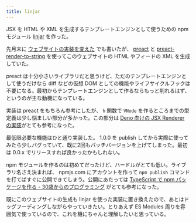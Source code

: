 ```yaml
---
title: linjar
---
```

JSX を HTML や XML を生成するテンプレートエンジンとして使うための npm モジュール [linjar](https://github.com/clomie/linjar) を作った。

先月末に [ウェブサイトの実装を変えた](/posts/20201028-website-ssg) でも書いたが、 [preact](https://github.com/preactjs/preact) と [preact-render-to-string](https://github.com/preactjs/preact-render-to-string) を使ってこのウェブサイトの HTML やフィードの XML を生成していた。

preact は十分小さいライブラリだと思うけど、ただのテンプレートエンジンとして使うだけなら diff などの仮想 DOM としての機能やライフサイクルフックは不要になる。最初からテンプレートエンジンとして作るならもっと削れるはず、というのが主な動機になっている。

実装は preact をもちろん参考にしたが、 `h` 関数で `VNode` を作るところまでの型定義は少し悩ましい部分が多かった。この部分は [Deno 向けの JSX Renderer の実装](https://github.com/syumai/deno-libs/blob/master/jsx/renderer.ts)がとても参考になった。

最低限必要な機能はひと通り実装した。 1.0.0 を publish してから実際に使ってみたら少しバグっていて、既に2回もパッチバージョンを上げてしまった。最初は 0.0.x でリリースすれば良かったかもしれない。

npm モジュールを作るのは初めてだったけど、ハードルがとても低い。ライブラリ名さえ決まれば、 npmjs.com にアカウントを作って `npm publish` コマンドを打てばすぐに公開できてしまう。公開にあたっては [TypeScript で npm パッケージを作る \- 30歳からのプログラミング](https://numb86-tech.hatenablog.com/entry/2019/06/28/220736) がとても参考になった。

既にこのウェブサイトの生成も linjar を使った実装に置き換えたので、あとはドッグフーディングしながらやっていきたい。とりあえず ES Modules 周りを雰囲気で使っているので、これを機にちゃんと理解したいと思っている。
